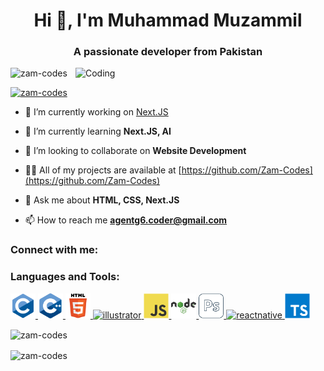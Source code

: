 <h1 align="center">Hi 👋, I'm Muhammad Muzammil</h1>
<h3 align="center">A passionate developer from Pakistan</h3>
<img align="right" alt="Coding" width="400" src="https://camo.githubusercontent.com/781ac47fcb9f776ae974e6b367f32ad0480287f443d5b657a2405cf1984ec8cd/68747470733a2f2f6d65646961322e67697068792e636f6d2f6d656469612f76312e59326c6b505463354d4749334e6a4578645763344d44463162474e6e624773324e48417a6548466b4f58686d655739314d44646c4e7a5a7961335669644856686254457965435a6c634431324d563970626e526c636d35686246396e61575a66596e6c666157516d593351395a772f7167515567674143335066763638377150432f67697068792e676966"

<p align="left"> <img src="https://komarev.com/ghpvc/?username=zam-codes&label=Profile%20views&color=0e75b6&style=flat" alt="zam-codes" /> </p>

<p align="left"> <a href="https://github.com/ryo-ma/github-profile-trophy"><img src="https://github-profile-trophy.vercel.app/?username=zam-codes" alt="zam-codes" /></a> </p>

- 🔭 I’m currently working on [Next.JS](https://github.com/Zam-Codes/Simple-API-Project)

- 🌱 I’m currently learning **Next.JS, AI**

- 👯 I’m looking to collaborate on **Website Development**

- 👨‍💻 All of my projects are available at [https://github.com/Zam-Codes](https://github.com/Zam-Codes)

- 💬 Ask me about **HTML, CSS, Next.JS**

- 📫 How to reach me **agentg6.coder@gmail.com**

<h3 align="left">Connect with me:</h3>
<p align="left">
</p>

<h3 align="left">Languages and Tools:</h3>
<p align="left"> <a href="https://www.cprogramming.com/" target="_blank" rel="noreferrer"> <img src="https://raw.githubusercontent.com/devicons/devicon/master/icons/c/c-original.svg" alt="c" width="40" height="40"/> </a> <a href="https://www.w3schools.com/cpp/" target="_blank" rel="noreferrer"> <img src="https://raw.githubusercontent.com/devicons/devicon/master/icons/cplusplus/cplusplus-original.svg" alt="cplusplus" width="40" height="40"/> </a> <a href="https://www.w3.org/html/" target="_blank" rel="noreferrer"> <img src="https://raw.githubusercontent.com/devicons/devicon/master/icons/html5/html5-original-wordmark.svg" alt="html5" width="40" height="40"/> </a> <a href="https://www.adobe.com/in/products/illustrator.html" target="_blank" rel="noreferrer"> <img src="https://www.vectorlogo.zone/logos/adobe_illustrator/adobe_illustrator-icon.svg" alt="illustrator" width="40" height="40"/> </a> <a href="https://developer.mozilla.org/en-US/docs/Web/JavaScript" target="_blank" rel="noreferrer"> <img src="https://raw.githubusercontent.com/devicons/devicon/master/icons/javascript/javascript-original.svg" alt="javascript" width="40" height="40"/> </a> <a href="https://nodejs.org" target="_blank" rel="noreferrer"> <img src="https://raw.githubusercontent.com/devicons/devicon/master/icons/nodejs/nodejs-original-wordmark.svg" alt="nodejs" width="40" height="40"/> </a> <a href="https://www.photoshop.com/en" target="_blank" rel="noreferrer"> <img src="https://raw.githubusercontent.com/devicons/devicon/master/icons/photoshop/photoshop-line.svg" alt="photoshop" width="40" height="40"/> </a> <a href="https://reactnative.dev/" target="_blank" rel="noreferrer"> <img src="https://reactnative.dev/img/header_logo.svg" alt="reactnative" width="40" height="40"/> </a> <a href="https://www.typescriptlang.org/" target="_blank" rel="noreferrer"> <img src="https://raw.githubusercontent.com/devicons/devicon/master/icons/typescript/typescript-original.svg" alt="typescript" width="40" height="40"/> </a> </p>

<p><img align="center" src="https://github-readme-stats.vercel.app/api/top-langs?username=zam-codes&show_icons=true&locale=en&layout=compact" alt="zam-codes" /></p>

<p><img align="center" src="https://github-readme-streak-stats.herokuapp.com/?user=zam-codes&" alt="zam-codes" /></p>
